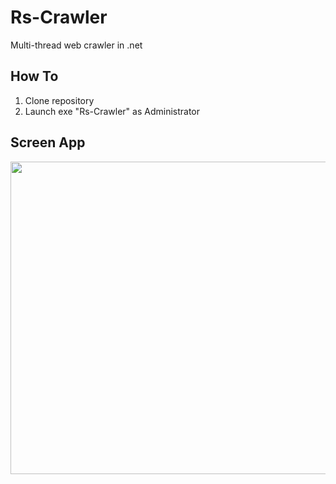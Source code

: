 # Rs-Crawler
Multi-thread web crawler in .net

## How To
1) Clone repository
2) Launch exe "Rs-Crawler" as Administrator


## Screen App

<a href="https://u54f7q-am3pap001.files.1drv.com/y4mihRYfqvCgIHcnWxlnC3wmTRaDlSAo3dff9XcaeeueinivJaAHmyL8hIfKQB0OM9L0erCrFcgxAMtlZzU_NwSXg2HNXq4XxmK3P1nRTfZUROaAtt3K5oF-zqhA_wetP4IriFWLYYt126dBmyF25AHVkWQA6DlsaFYmsyGljOZv0069e__E7-QvHxrsojp1O1dDj-Yxu3WVTa_Enrcw98DNw/crawscreen.jpg"><img src="https://u54f7q-am3pap001.files.1drv.com/y4mihRYfqvCgIHcnWxlnC3wmTRaDlSAo3dff9XcaeeueinivJaAHmyL8hIfKQB0OM9L0erCrFcgxAMtlZzU_NwSXg2HNXq4XxmK3P1nRTfZUROaAtt3K5oF-zqhA_wetP4IriFWLYYt126dBmyF25AHVkWQA6DlsaFYmsyGljOZv0069e__E7-QvHxrsojp1O1dDj-Yxu3WVTa_Enrcw98DNw/crawscreen.jpg" align="left" height="500" width="750" ></a>


